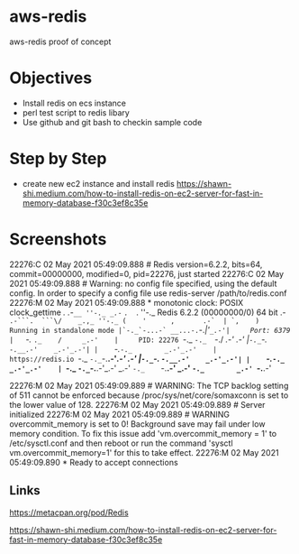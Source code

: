 # aws-redis
aws-redis proof of concept


# Objectives
- Install redis on ecs instance
- perl test script to redis libary
- Use github and git bash to checkin sample code

# Step by Step

 - create  new ec2 instance and install redis
   https://shawn-shi.medium.com/how-to-install-redis-on-ec2-server-for-fast-in-memory-database-f30c3ef8c35e




# Screenshots

22276:C 02 May 2021 05:49:09.888 # Redis version=6.2.2, bits=64, commit=00000000, modified=0, pid=22276, just started
22276:C 02 May 2021 05:49:09.888 # Warning: no config file specified, using the default config. In order to specify a config file use redis-server /path/to/redis.conf
22276:M 02 May 2021 05:49:09.888 * monotonic clock: POSIX clock_gettime
                _._
           _.-``__ ''-._
      _.-``    `.  `_.  ''-._           Redis 6.2.2 (00000000/0) 64 bit
  .-`` .-```.  ```\/    _.,_ ''-._
 (    '      ,       .-`  | `,    )     Running in standalone mode
 |`-._`-...-` __...-.``-._|'` _.-'|     Port: 6379
 |    `-._   `._    /     _.-'    |     PID: 22276
  `-._    `-._  `-./  _.-'    _.-'
 |`-._`-._    `-.__.-'    _.-'_.-'|
 |    `-._`-._        _.-'_.-'    |           https://redis.io
  `-._    `-._`-.__.-'_.-'    _.-'
 |`-._`-._    `-.__.-'    _.-'_.-'|
 |    `-._`-._        _.-'_.-'    |
  `-._    `-._`-.__.-'_.-'    _.-'
      `-._    `-.__.-'    _.-'
          `-._        _.-'
              `-.__.-'

22276:M 02 May 2021 05:49:09.889 # WARNING: The TCP backlog setting of 511 cannot be enforced because /proc/sys/net/core/somaxconn is set to the lower value of 128.
22276:M 02 May 2021 05:49:09.889 # Server initialized
22276:M 02 May 2021 05:49:09.889 # WARNING overcommit_memory is set to 0! Background save may fail under low memory condition. To fix this issue add 'vm.overcommit_memory = 1' to /etc/sysctl.conf and then reboot or run the command 'sysctl vm.overcommit_memory=1' for this to take effect.
22276:M 02 May 2021 05:49:09.890 * Ready to accept connections

## Links

https://metacpan.org/pod/Redis

https://shawn-shi.medium.com/how-to-install-redis-on-ec2-server-for-fast-in-memory-database-f30c3ef8c35e

